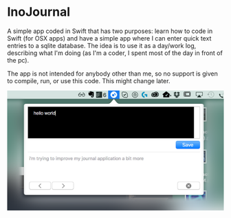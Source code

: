 # InoJournal
A simple app coded in Swift that has two purposes: learn how to code in Swift (for OSX apps) and have a simple app where I can enter quick
text entries to a sqlite database. The idea is to use it as a day/work log, describing what I'm doing (as I'm a coder, I spent most of the
day in front of the pc).

The app is not intended for anybody other than me, so no support is given to compile, run, or use this code. This might change later.

![Alt text](screenshot.png?raw=true "InoJournal")
